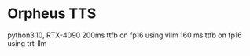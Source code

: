 # Orpheus TTS

python3.10, RTX-4090
200ms ttfb on fp16 using vllm
160 ms ttfb on fp16 using trt-llm
